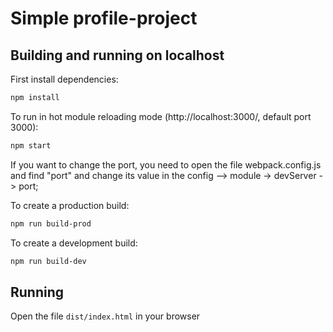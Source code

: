 # Simple profile-project

## Building and running on localhost

First install dependencies:

```sh
npm install
```

To run in hot module reloading mode (http://localhost:3000/, default port 3000):

```sh
npm start
```
If you want to change the port, you need to open the file webpack.config.js and find "port" and change its value in the config --> module -> devServer -> port;


To create a production build:

```sh
npm run build-prod
```

To create a development build:

```sh
npm run build-dev
```

## Running

Open the file `dist/index.html` in your browser
